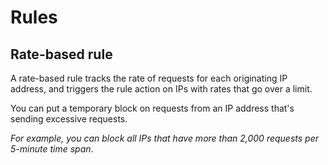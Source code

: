 # Rules

## Rate-based rule

A rate-based rule tracks the rate of requests for each originating IP address, and triggers the rule action on IPs with rates that go over a limit.

You can put a temporary block on requests from an IP address that's sending excessive requests.

*For example, you can block all IPs that have more than 2,000 requests per 5-minute time span*.
